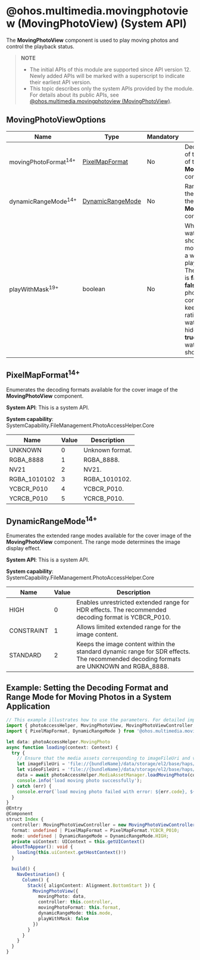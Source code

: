 # @ohos.multimedia.movingphotoview (MovingPhotoView) (System API)

The **MovingPhotoView** component is used to play moving photos and control the playback status.

> **NOTE**
>
> - The initial APIs of this module are supported since API version 12. Newly added APIs will be marked with a superscript to indicate their earliest API version.
> - This topic describes only the system APIs provided by the module. For details about its public APIs, see [@ohos.multimedia.movingphotoview (MovingPhotoView)](ohos-multimedia-movingphotoview.md).

## MovingPhotoViewOptions


| Name     | Type                                                                                        | Mandatory| Description                                                                                                                                       |
| ----------- | ------------------------------------------------------------------------------------------------ | ---- | ----------------------------------------------------------------------------------------------------------------------------------------------- |
| movingPhotoFormat<sup>14+</sup>  | [PixelMapFormat](#pixelmapformat14)    | No  | Decoding format of the cover image of the **MovingPhotoView** component.                 |
| dynamicRangeMode<sup>14+</sup>  | [DynamicRangeMode](#dynamicrangemode14) | No  | Range mode of the cover image of the **MovingPhotoView** component.|
| playWithMask<sup>19+</sup>  | boolean | No  | Whether the watermark is shown when a moving photo with a watermark is playing.<br>The default value is **false**.<br>**false**: The moving photo fills the component while keeping its aspect ratio; the watermark is hidden.<br>**true**: The watermark is shown.|

## PixelMapFormat<sup>14+</sup>

Enumerates the decoding formats available for the cover image of the **MovingPhotoView** component.

**System API**: This is a system API.

**System capability**: SystemCapability.FileManagement.PhotoAccessHelper.Core

| Name                  |   Value  | Description             |
| ---------------------- | ------ | ----------------- |
| UNKNOWN                | 0      | Unknown format.|
| RGBA_8888             | 1      | RGBA_8888.|
| NV21                  | 2      | NV21.|
| RGBA_1010102           | 3      | RGBA_1010102.|
| YCBCR_P010            | 4      | YCBCR_P010.|
| YCRCB_P010             | 5      | YCRCB_P010.|

## DynamicRangeMode<sup>14+</sup>

Enumerates the extended range modes available for the cover image of the **MovingPhotoView** component. The range mode determines the image display effect.

**System API**: This is a system API.

**System capability**: SystemCapability.FileManagement.PhotoAccessHelper.Core

| Name                  |   Value  | Description             |
| ---------------------- | ------ | ----------------- |
| HIGH                | 0      | Enables unrestricted extended range for HDR effects. The recommended decoding format is YCBCR_P010.|
| CONSTRAINT         | 1      | Allows limited extended range for the image content.|
| STANDARD            | 2      | Keeps the image content within the standard dynamic range for SDR effects. The recommended decoding formats are UNKNOWN and RGBA_8888.|

## Example: Setting the Decoding Format and Range Mode for Moving Photos in a System Application

```ts
// This example illustrates how to use the parameters. For detailed implementation, check the public API documentation for moving photos.
import { photoAccessHelper, MovingPhotoView, MovingPhotoViewController, MovingPhotoViewAttribute } from '@kit.MediaLibraryKit';
import { PixelMapFormat, DynamicRangeMode } from '@ohos.multimedia.movingphotoview';

let data: photoAccessHelper.MovingPhoto
async function loading(context: Context) {
  try {
    // Ensure that the media assets corresponding to imageFileUri and videoFileUri exist in the application sandbox directory.
    let imageFileUri = 'file://{bundleName}/data/storage/el2/base/haps/entry/files/xxx.jpg';
    let videoFileUri = 'file://{bundleName}/data/storage/el2/base/haps/entry/files/xxx.mp4';
    data = await photoAccessHelper.MediaAssetManager.loadMovingPhoto(context, imageFileUri, videoFileUri);
    console.info('load moving photo successfully');
  } catch (err) {
    console.error(`load moving photo failed with error: ${err.code}, ${err.message}`);
  }
}
@Entry
@Component
struct Index {
  controller: MovingPhotoViewController = new MovingPhotoViewController();
  format: undefined | PixelMapFormat = PixelMapFormat.YCBCR_P010;
  mode: undefined | DynamicRangeMode = DynamicRangeMode.HIGH;
  private uiContext: UIContext = this.getUIContext()
  aboutToAppear(): void {
    loading(this.uiContext.getHostContext()!)
  }

  build() {
    NavDestination() {
      Column() {
        Stack({ alignContent: Alignment.BottomStart }) {
          MovingPhotoView({
            movingPhoto: data,
            controller: this.controller,
            movingPhotoFormat: this.format,
            dynamicRangeMode: this.mode,
            playWithMask: false
          })
        }
      }
    }
  }
}
```
